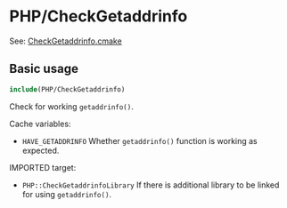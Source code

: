 # PHP/CheckGetaddrinfo

See: [CheckGetaddrinfo.cmake](https://github.com/petk/php-build-system/blob/master/cmake/cmake/modules/PHP/CheckGetaddrinfo.cmake)

## Basic usage

```cmake
include(PHP/CheckGetaddrinfo)
```

Check for working `getaddrinfo()`.

Cache variables:

* `HAVE_GETADDRINFO`
  Whether `getaddrinfo()` function is working as expected.

IMPORTED target:

* `PHP::CheckGetaddrinfoLibrary`
  If there is additional library to be linked for using `getaddrinfo()`.
